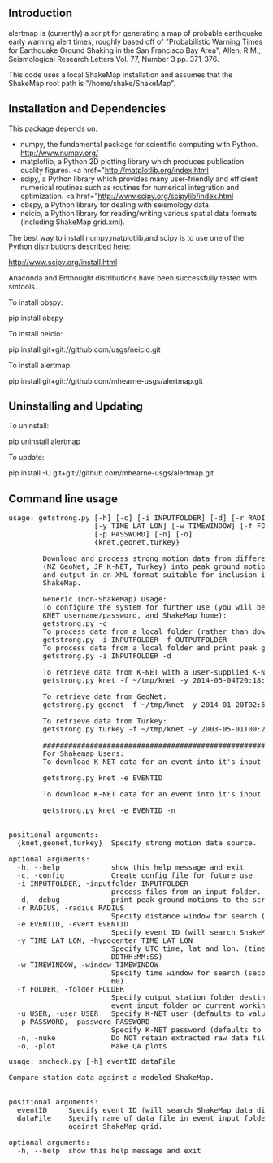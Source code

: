 Introduction
------------

alertmap is (currently) a script for generating a map of probable earthquake early warning alert times, 
roughly based off of "Probabilistic Warning Times for Earthquake Ground Shaking in the San Francisco Bay Area", Allen, R.M., Seismological Research Letters Vol. 77, Number 3 pp. 371-376.

This code uses a local ShakeMap installation and assumes that the ShakeMap root path is "/home/shake/ShakeMap".


Installation and Dependencies
-----------------------------

This package depends on:
 * numpy, the fundamental package for scientific computing with Python. <a href="http://www.numpy.org/">http://www.numpy.org/</a>  
 * matplotlib, a Python 2D plotting library which produces publication quality figures. <a href="<a href="http://matplotlib.org/index.html">http://matplotlib.org/index.html</a>
 * scipy, a Python library which provides many user-friendly and efficient numerical routines such as routines for numerical integration and optimization. <a href="<a href="http://www.scipy.org/scipylib/index.html">http://www.scipy.org/scipylib/index.html</a>
 * obspy, a Python library for dealing with seismology data.
 * neicio, a Python library for reading/writing various spatial data formats (including ShakeMap grid.xml). 

The best way to install numpy,matplotlib,and scipy is to use one of the Python distributions described here:

<a href="http://www.scipy.org/install.html">http://www.scipy.org/install.html</a>

Anaconda and Enthought distributions have been successfully tested with smtools.

To install obspy:

pip install obspy

To install neicio:

pip install git+git://github.com/usgs/neicio.git

To install alertmap:

pip install git+git://github.com/mhearne-usgs/alertmap.git

Uninstalling and Updating
-------------------------

To uninstall:

pip uninstall alertmap

To update:

pip install -U git+git://github.com/mhearne-usgs/alertmap.git

Command line usage
------------------

<pre>
usage: getstrong.py [-h] [-c] [-i INPUTFOLDER] [-d] [-r RADIUS] [-e EVENTID]
                    [-y TIME LAT LON] [-w TIMEWINDOW] [-f FOLDER] [-u USER]
                    [-p PASSWORD] [-n] [-o]
                    {knet,geonet,turkey}

        Download and process strong motion data from different sources
        (NZ GeoNet, JP K-NET, Turkey) into peak ground motion values,
        and output in an XML format suitable for inclusion in
        ShakeMap.
        
        Generic (non-ShakeMap) Usage:
        To configure the system for further use (you will be prompted for 
        KNET username/password, and ShakeMap home):
        getstrong.py -c
        To process data from a local folder (rather than downloading from a remote source):
        getstrong.py -i INPUTFOLDER -f OUTPUTFOLDER
        To process data from a local folder and print peak ground motions to the screen:
        getstrong.py -i INPUTFOLDER -d

        To retrieve data from K-NET with a user-supplied K-NET username/password:
        getstrong.py knet -f ~/tmp/knet -y 2014-05-04T20:18:24 34.862 139.312 -u fred -p SECRETPASSWD

        To retrieve data from GeoNet:
        getstrong.py geonet -f ~/tmp/knet -y 2014-01-20T02:52:44 40.660 175.814

        To retrieve data from Turkey:
        getstrong.py turkey -f ~/tmp/knet -y 2003-05-01T00:27:06 38.970 40.450

        ###############################################################
        For Shakemap Users:
        To download K-NET data for an event into it's input folder, while retaining the raw data:
        
        getstrong.py knet -e EVENTID
        
        To download K-NET data for an event into it's input folder, while deleting the raw data:
        
        getstrong.py knet -e EVENTID -n
        

positional arguments:
  {knet,geonet,turkey}  Specify strong motion data source.

optional arguments:
  -h, --help            show this help message and exit
  -c, -config           Create config file for future use
  -i INPUTFOLDER, -inputfolder INPUTFOLDER
                        process files from an input folder.
  -d, -debug            print peak ground motions to the screen for debugging.
  -r RADIUS, -radius RADIUS
                        Specify distance window for search (km).
  -e EVENTID, -event EVENTID
                        Specify event ID (will search ShakeMap data directory.
  -y TIME LAT LON, -hypocenter TIME LAT LON
                        Specify UTC time, lat and lon. (time format YYYY-MM-
                        DDTHH:MM:SS)
  -w TIMEWINDOW, -window TIMEWINDOW
                        Specify time window for search (seconds) (default:
                        60).
  -f FOLDER, -folder FOLDER
                        Specify output station folder destination (defaults to
                        event input folder or current working directory)
  -u USER, -user USER   Specify K-NET user (defaults to value in config)
  -p PASSWORD, -password PASSWORD
                        Specify K-NET password (defaults to value in config)
  -n, -nuke             Do NOT retain extracted raw data files
  -o, -plot             Make QA plots
</pre>

<pre>
usage: smcheck.py [-h] eventID dataFile

Compare station data against a modeled ShakeMap.
        

positional arguments:
  eventID     Specify event ID (will search ShakeMap data directory.
  dataFile    Specify name of data file in event input folder to compare
              against ShakeMap grid.

optional arguments:
  -h, --help  show this help message and exit
</pre>
